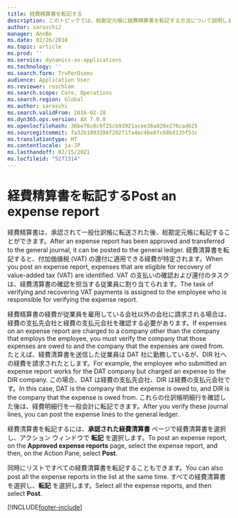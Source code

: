 ```yaml
---
title: 経費精算書を転記する
description: このトピックでは、総勘定元帳に経費精算書を転記する方法について説明します。
author: saraschi2
manager: AnnBe
ms.date: 02/26/2018
ms.topic: article
ms.prod: ''
ms.service: dynamics-ax-applications
ms.technology: ''
ms.search.form: TrvPerDiems
audience: Application User
ms.reviewer: roschlom
ms.search.scope: Core, Operations
ms.search.region: Global
ms.author: saraschi
ms.search.validFrom: 2016-02-28
ms.dyn365.ops.version: AX 7.0.0
ms.openlocfilehash: 36be76c0c9f25cb93921acee36a820e276cad625
ms.sourcegitcommit: fa32b1893286f20271fa4ec4be8fc68bd135f53c
ms.translationtype: HT
ms.contentlocale: ja-JP
ms.lasthandoff: 02/15/2021
ms.locfileid: "5271314"
---
```

# <a name="post-an-expense-report"></a><span data-ttu-id="aad2a-103">経費精算書を転記する</span><span class="sxs-lookup"><span data-stu-id="aad2a-103">Post an expense report</span></span>

<span data-ttu-id="aad2a-104">経費精算書は、承認されて一般仕訳帳に転送された後、総勘定元帳に転記することができます。</span><span class="sxs-lookup"><span data-stu-id="aad2a-104">After an expense report has been approved and transferred to the general journal, it can be posted to the general ledger.</span></span> <span data-ttu-id="aad2a-105">経費清算書を転記すると、付加価値税 (VAT) の還付に適用できる経費が特定されます。</span><span class="sxs-lookup"><span data-stu-id="aad2a-105">When you post an expense report, expenses that are eligible for recovery of value-added tax (VAT) are identified.</span></span> <span data-ttu-id="aad2a-106">VAT の支払いの確認および還付のタスクは、経費清算書の確認を担当する従業員に割り当てられます。</span><span class="sxs-lookup"><span data-stu-id="aad2a-106">The task of verifying and recovering VAT payments is assigned to the employee who is responsible for verifying the expense report.</span></span>

<span data-ttu-id="aad2a-107">経費精算書の経費が従業員を雇用している会社以外の会社に請求される場合は、経費の支払先会社と経費の支払元会社を確認する必要があります。</span><span class="sxs-lookup"><span data-stu-id="aad2a-107">If expenses on an expense report are charged to a company other than the company that employs the employee, you must verify the company that those expenses are owed to and the company that the expenses are owed from.</span></span> <span data-ttu-id="aad2a-108">たとえば、経費清算書を送信した従業員は DAT 社に勤務しているが、DIR 社への経費を請求されたとします。</span><span class="sxs-lookup"><span data-stu-id="aad2a-108">For example, the employee who submitted an expense report works for the DAT company but charged an expense to the DIR company.</span></span> <span data-ttu-id="aad2a-109">この場合、DAT は経費の支払先会社、DIR は経費の支払元会社です。</span><span class="sxs-lookup"><span data-stu-id="aad2a-109">In this case, DAT is the company that the expense is owed to, and DIR is the company that the expense is owed from.</span></span> <span data-ttu-id="aad2a-110">これらの仕訳帳明細行を確認した後は、経費明細行を一般会計に転記できます。</span><span class="sxs-lookup"><span data-stu-id="aad2a-110">After you verify these journal lines, you can post the expense lines to the general ledger.</span></span>

<span data-ttu-id="aad2a-111">経費清算書を転記するには、**承認された経費清算書** ページで経費清算書を選択し、アクション ウィンドウで **転記** を選択します。</span><span class="sxs-lookup"><span data-stu-id="aad2a-111">To post an expense report, on the **Approved expense reports** page, select the expense report, and then, on the Action Pane, select **Post**.</span></span>

<span data-ttu-id="aad2a-112">同時にリストですべての経費清算書を転記することもできます。</span><span class="sxs-lookup"><span data-stu-id="aad2a-112">You can also post all the expense reports in the list at the same time.</span></span> <span data-ttu-id="aad2a-113">すべての経費清算書を選択し、**転記** を選択します。</span><span class="sxs-lookup"><span data-stu-id="aad2a-113">Select all the expense reports, and then select **Post**.</span></span>


[!INCLUDE[footer-include](../includes/footer-banner.md)]